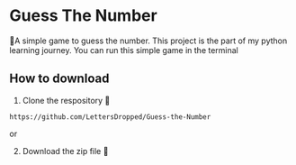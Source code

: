 # Guess The Number

🎰A simple game to guess the number. This project is the part of my python learning journey. 
You can run this simple game in the terminal 

## How to download

1. Clone the respository 📩

```https://github.com/LettersDropped/Guess-the-Number```

or 

2. Download the zip file 📁

